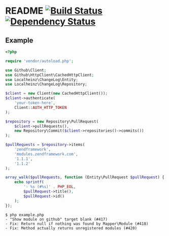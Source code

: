 # README [![Build Status](https://travis-ci.org/localheinz/change-log.svg?branch=master)](https://travis-ci.org/localheinz/change-log) [![Dependency Status](https://www.versioneye.com/user/projects/54f078634f31083e1b0004c7/badge.svg?style=flat)](https://www.versioneye.com/user/projects/54f078634f31083e1b0004c7)

## Example


```php
<?php

require 'vendor/autoload.php';

use Github\Client;
use Github\HttpClient\CachedHttpClient;
use Localheinz\ChangeLog\Entity;
use Localheinz\ChangeLog\Repository;

$client = new Client(new CachedHttpClient());
$client->authenticate(
    'your-token-here',
    Client::AUTH_HTTP_TOKEN
);

$repository = new Repository\PullRequest(
    $client->pullRequests(),
    new Repository\Commit($client->repositories()->commits())
);

$pullRequests = $repository->items(
    'zendframework',
    'modules.zendframework.com',
    '1.1.1',
    '1.1.2'
);

array_walk($pullRequests, function (Entity\PullRequest $pullRequest) {
    echo sprintf(
        '- %s (#%s)' . PHP_EOL,
        $pullRequest->title(),
        $pullRequest->id()
    );
});
```

```
$ php example.php
- "Show module on github" target blank (#417)
- Fix: Return null if nothing was found by Mapper\Module (#418)
- Fix: Method actually returns unregistered modules (#420)
```
